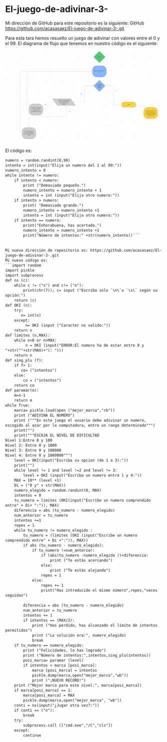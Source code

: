 # El-juego-de-adivinar-3-
Mi dirección de GitHub para este repositorio es la siguiente: GitHub https://github.com/acasasaez/El-juego-de-adivinar-3-.git

Para esta tara hemos resuelto un juego de adivinar con valores entre el 0 y el 99. El diagrama de flujo que tenemos en nuestro código es el siguiente:

![diagrama de flujo del juego de adivinar](https://github.com/acasasaez/El-juego-de-adivinar-3-/blob/main/Nuevofigma.jpg)

El código es:
``` import random
numero = random.randint(0,99)
intento = int(input("Elija un numero del 1 al 99:"))
numero_intento = 0
while intento != numero:
    if intento < numero:
        print ("Demasiado pequeño.")
        numero_intento = numero_intento + 1
        intento = int (input("Elija otro numero:"))
    if intento > numero:
        print( "Demasiado grande.")
        numero_intento = numero_intento +1
        intento = int (input("Elija otro numero:"))
    if intento == numero:
        print("Enhorabuena, has acertado.")
        numero_intento = numero_intento +1
        print("Número de intentos:" +str(numero_intento))´´´
        
        
Mi nueva dirección de repositorio es: https://github.com/acasasaez/El-juego-de-adivinar-3-.git
Mi nuevo código es:
```import random
import pickle
import subprocess
def ns (c):
    while c != ("s") and c!= ("n"):
        print(chr(7)); c= input ("Escriba solo `\n\`o `\s\` según su opción:")
    return (c)
def OKI (n):
    try:
       n= int(n) 
    except:
         n= OKI (input ("Caracter no valido:"))
    return n
def limites (n,MAX):
    while n<0 or n>MAX:
         n = OKI (input("ERROR:El numero ha de estar entre 0 y "+str(""+str(MAX)+"): ")))
    return n  
def sing_plu (f):
    if f> 1:
       co= ("intentos")
    else:
        co = ("intentos")
    return co 
def paramar(n):
    m=n-1
    return m
while True:
    marca= pickle.load(open ("mejor_marca","rb"))
    print ("ADIVINA EL NUMERO")
    print ("""En este juego el usuario debe adivinar un numero, escogido al azar por la computadora, entre un rango determinado""")
    print("")
    print("""ESCOJA EL NIVEL DE DIFICULTAD 
Nivel 1:Entre 0 y 100 
Nivel 2: Entre 0 y 1000
Nivel 3: Entre 0 y 100000
Nivel 4: Entre 0 y 1000000""")
    level = OKI(input("Escriba su opcion (de 1 a 3):"))
    print("")
    while level != 1 and level !=2 and level != 3:
        level = OKI (input("Escriba un numero entre 1 y 4:"))
    MAX = 10** (level +1)    
    Di = ("0 y" + str(MAX))    
    numero_elegido = random.randint(0, MAX)
    intentos = 0
    tu_numero = limites (OKI(input("Escribe un numero comprendido entre" + Di+ ":")), MAX)
    diferencia = abs (tu_numero - numero_elegido)
    num_anterior = tu_numero
    intentos +=1
    repes = 1
    while tu_numero != numero_elegido :
        tu_numero = (limites (OKI (input("Escribe un numero comprendido entre" + Di +":")), MAX))
        if abs (tu_numero - numero_elegido):
            if tu_numero !=num_anterior:
                if (abs(tu_numero -numero_elegido ))<diferencia:
                    print ("Te estás acercando")
                else:
                    print ("Te estás alejando")
                repes = 1
            else:
                repes += 1
                print("Has introducido el mismo número",repes,"veces seguidas")

        diferencia = abs (tu_numero - numero_elegido)
        num_anterior = tu_numero
        intentos += 1
        if intentos == (MAX/2):
            print ("Has perdido, has alcanzado el límite de intentos permitidos")
            print ("La solución era:", numero_elegido)
            break
    if tu_numero == numero_elegido:
        print ("Felicidades, lo has logrado")   
        print ("Número de intentos:",intentos,sing_plu(intentos))
        posi_marca= paramar (level)
        if intentos < marca [posi_marca]:
            marca [posi_marca] = intentos
            pickle.dump(marca,open("mejor_marca","wb"))
            print ("¡NUEVO RECORD!")
    print ("Mejor marca para este nivel:", marca[posi_marca])    
    if marca[posi_marca] == 1:
        marca[posi_marca] = MAX
        pickle.dump(marca,open("mejor_marca", "wb"))
    conti = ns(input("¿Jugar otra vez?:"))
    if conti == ("n"):
        break
    try:
        subprocess.call (["cmd.exe","/C","cls"])
    except:
        continue
